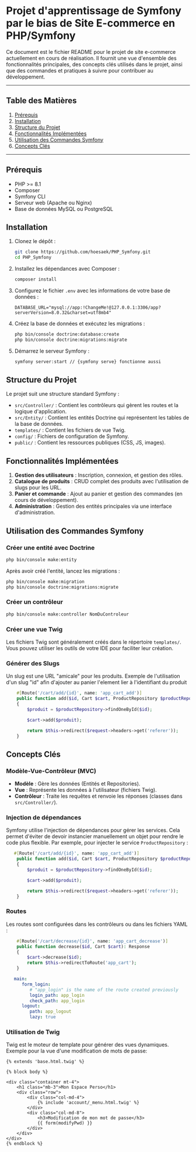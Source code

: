 # Projet d'apprentissage de Symfony par le bias de Site E-commerce en PHP/Symfony

Ce document est le fichier README pour le projet de site e-commerce actuellement en cours de réalisation. 
Il fournit une vue d'ensemble des fonctionnalités principales, des concepts clés utilisés dans le projet, 
ainsi que des commandes et pratiques à suivre pour contribuer au développement.

---

## Table des Matières

1. [Prérequis](#prérequis)
2. [Installation](#installation)
3. [Structure du Projet](#structure-du-projet)
4. [Fonctionnalités Implémentées](#fonctionnalités-implémentées)
5. [Utilisation des Commandes Symfony](#utilisation-des-commandes-symfony)
6. [Concepts Clés](#concepts-clés)

---

## Prérequis

- PHP >= 8.1
- Composer
- Symfony CLI
- Serveur web (Apache ou Nginx)
- Base de données MySQL ou PostgreSQL

## Installation

1. Clonez le dépôt :
   ```bash
   git clone https://github.com/hoesaek/PHP_Symfony.git
   cd PHP_Symfony
   ```
2. Installez les dépendances avec Composer :
   ```bash
   composer install
   ```
3. Configurez le fichier `.env` avec les informations de votre base de données :
   ```dotenv
   DATABASE_URL="mysql://app:!ChangeMe!@127.0.0.1:3306/app?serverVersion=8.0.32&charset=utf8mb4"
   ```
5. Créez la base de données et exécutez les migrations :
   ```bash
   php bin/console doctrine:database:create
   php bin/console doctrine:migrations:migrate
   ```
6. Démarrez le serveur Symfony :
   ```bash
   symfony server:start // {symfony serve} fonctionne aussi
   ```

## Structure du Projet

Le projet suit une structure standard Symfony :

- `src/Controller/` : Contient les contrôleurs qui gèrent les routes et la logique d'application.
- `src/Entity/` : Contient les entités Doctrine qui représentent les tables de la base de données.
- `templates/` : Contient les fichiers de vue Twig.
- `config/` : Fichiers de configuration de Symfony.
- `public/` : Contient les ressources publiques (CSS, JS, images).

## Fonctionnalités Implémentées

1. **Gestion des utilisateurs** : Inscription, connexion, et gestion des rôles.
2. **Catalogue de produits** : CRUD complet des produits avec l'utilisation de slugs pour les URL.
3. **Panier et commande** : Ajout au panier et gestion des commandes (en cours de développement).
4. **Administration** : Gestion des entités principales via une interface d'administration.

## Utilisation des Commandes Symfony

### Créer une entité avec Doctrine
```bash
php bin/console make:entity
```
Après avoir créé l'entité, lancez les migrations :
```bash
php bin/console make:migration
php bin/console doctrine:migrations:migrate
```

### Créer un contrôleur
```bash
php bin/console make:controller NomDuControleur
```

### Créer une vue Twig
Les fichiers Twig sont généralement créés dans le répertoire `templates/`. Vous pouvez utiliser les outils de votre IDE pour faciliter leur création.

### Générer des Slugs
Un slug est une URL "amicale" pour les produits.
Exemple de l'utilisation d'un slug "id" afin d'ajouter au panier l'element lier à l'identifiant du produit
```php
    #[Route('/cart/add/{id}', name: 'app_cart_add')]
    public function add($id, Cart $cart, ProductRepository $productRepository, Request $request): Response
    {
        $produit = $productRepository->findOneById($id);

        $cart->add($produit);

        return $this->redirect($request->headers->get('referer'));
    }
```

## Concepts Clés

### Modèle-Vue-Contrôleur (MVC)
- **Modèle** : Gère les données (Entités et Repositories).
- **Vue** : Représente les données à l'utilisateur (fichiers Twig).
- **Contrôleur** : Traite les requêtes et renvoie les réponses (classes dans `src/Controller/`).

### Injection de dépendances
Symfony utilise l'injection de dépendances pour gérer les services. 
Cela permet d'éviter de devoir instancier manuellement un objet pour rendre le code plus flexible.
Par exemple, pour injecter le service `ProductRepository` :
```php
   #[Route('/cart/add/{id}', name: 'app_cart_add')]
    public function add($id, Cart $cart, ProductRepository $productRepository, Request $request): Response
    {
        $produit = $productRepository->findOneById($id);

        $cart->add($produit);

        return $this->redirect($request->headers->get('referer'));
    }
```

### Routes
Les routes sont configurées dans les contrôleurs ou dans les fichiers YAML :
```php
    #[Route('/cart/decrease/{id}', name: 'app_cart_decrease')]
    public function decrease($id, Cart $cart): Response
    {
        $cart->decrease($id);
        return $this->redirectToRoute('app_cart');
    }
```
```yaml
   main:
      form_login:
         # "app_login" is the name of the route created previously
         login_path: app_login
         check_path: app_login
      logout:
         path: app_logout
         lazy: true
```

### Utilisation de Twig
Twig est le moteur de template pour générer des vues dynamiques. 
Exemple pour la vue d'une modification de mots de passe:
```twig
{% extends 'base.html.twig' %}

{% block body %}

<div class="container mt-4">
    <h1 class="mb-3">Mon Espace Perso</h1>
    <div class="row">
        <div class="col-md-4">
            {% include 'account/_menu.html.twig' %}
        </div>
        <div class="col-md-8">
            <h3>Modification de mon mot de passe</h3>
            {{ form(modifyPwd) }}
        </div>            
    </div>
</div>
{% endblock %}
```

